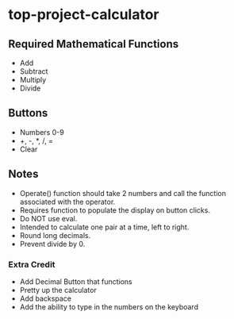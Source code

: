 # top-project-calculator

## Required Mathematical Functions
- Add
- Subtract
- Multiply
- Divide

## Buttons
- Numbers 0-9
- +, -, *, /, =
- Clear

## Notes
- Operate() function should take 2 numbers and call the function associated with the operator.
- Requires function to populate the display on button clicks.
- Do NOT use eval.
- Intended to calculate one pair at a time, left to right.
- Round long decimals.
- Prevent divide by 0.

### Extra Credit
- Add Decimal Button that functions
- Pretty up the calculator
- Add backspace
- Add the ability to type in the numbers on the keyboard